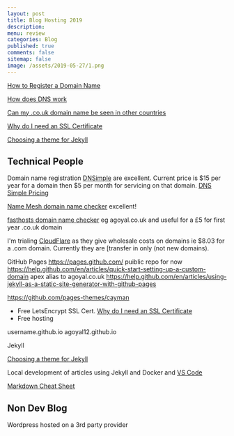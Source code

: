```yaml
---
layout: post
title: Blog Hosting 2019 
description: 
menu: review
categories: Blog 
published: true 
comments: false
sitemap: false
image: /assets/2019-05-27/1.png
---
```


[How to Register a Domain Name]()

[How does DNS work]()

[Can my .co.uk domain name be seen in other countries]()

[Why do I need an SSL Certificate]()

[Choosing a theme for Jekyll]()

## Technical People 

Domain name registration [DNSimple](https://dnsimple.com/) are excellent. Current price is $15 per year for a domain then $5 per month for servicing on that domain. [DNS Simple Pricing](https://dnsimple.com/pricing)  

[Name Mesh domain name checker](https://www.namemesh.com) excellent!

[fasthosts domain name checker](https://www.fasthosts.co.uk/domain-names) eg agoyal.co.uk and useful for a £5 for first year .co.uk domain

I'm trialing [CloudFlare](https://cloudflare.com) as they give wholesale costs on domains ie $8.03 for a .com domain. Currently they are [transfer in only (not new domains).

GitHub Pages
https://pages.github.com/
puiblic repo for now
https://help.github.com/en/articles/quick-start-setting-up-a-custom-domain
apex
alias to agoyal.co.uk
https://help.github.com/en/articles/using-jekyll-as-a-static-site-generator-with-github-pages


https://github.com/pages-themes/cayman

- Free LetsEncrypt SSL Cert. [Why do I need an SSL Certificate]()
- Free hosting

username.github.io
agoyal12.github.io

Jekyll 

[Choosing a theme for Jekyll]()

Local development of articles using Jekyll and Docker and [VS Code]()

[Markdown Cheat Sheet]()

## Non Dev Blog

Wordpress hosted on a 3rd party provider